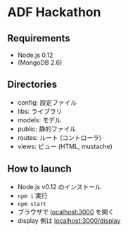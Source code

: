 ADF Hackathon
=============

Requirements
------------
* Node.js 0.12
* (MongoDB 2.6)

Directories
-----------
* config: 設定ファイル
* libs: ライブラリ
* models: モデル
* public: 静的ファイル
* routes: ルート (コントローラ)
* views: ビュー (HTML, mustache)

How to launch
-------------
* Node.js v0.12 のインストール
* `npm i` 実行
* `npm start`
* ブラウザで [localhost:3000](http://localhost:3000) を開く
* display 側は [localhost:3000/display](http://localhost:3000/display)
